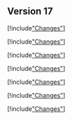 
## Version 17

[!include["Changes"](./_changes17.00.md)]

[!include["Changes"](./_changes17.01.md)]

[!include["Changes"](./_changes17.02.md)]

[!include["Changes"](./_changes17.03.md)]

[!include["Changes"](./_changes17.04.md)]

[!include["Changes"](./_changes17.05.md)]

[!include["Changes"](./_changes17.06.md)]
